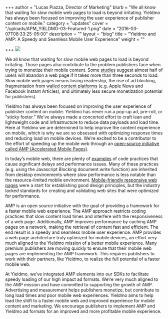 +++
author = "Lucas Piazza, Director of Marketing"
blurb = "We all know that waiting for slow mobile web pages to load is beyond irritating. Yieldmo has always been focused on improving the user experience of publisher content on mobile."
category = "updates"
cover = "/uploads/APM_YIELDMO-03-Featured-1.png"
date = "2016-03-07T08:33:25-05:00"
description = ""
layout = "blog"
title = "Yieldmo and AMP: A Speedy and Seamless Mobile User Experience"
weight = ""

+++
![](/uploads/APM_YIELDMO-v2-03.png)

We all know that waiting for slow mobile web pages to load is beyond irritating. Those pages also contribute to the problem publishers face when trying to monetize their mobile content. Some [studies](http://econsultancy.com/blog/10936-site-speed-case-studies-tips-and-tools-for-improving-your-conversion-rate#i.1l8pr0pr0fd2nr) suggest almost half of users will abandon a web page if it takes more than three seconds to load. Slow mobile web pages means losing readership, the rise of ad blocking, fragmentation from [walled content platforms](http://www.ft.com/cms/s/0/fb40299c-1fca-11e5-aa5a-398b2169cf79.html#axzz40LoXVTTr) (e.g. Apple News and Facebook Instant Articles), and ultimately less secure monetization potential for publishers).

Yieldmo has always been focused on improving the user experience of publisher content on mobile. Yieldmo has never run a pop-up ad, pre-roll, or “sticky footer.” We’ve always made a concerted effort to craft lean and lightweight code and infrastructure to reduce data payloads and load time. Here at Yieldmo we are determined to help improve the content experience on mobile, which is why we are so obsessed with optimizing response times and reducing load on mobile devices. We’re excited to be a contributor to the effort of speeding up the mobile web through an [open-source initiative called AMP (Accelerated Mobile Pages)](http://www.ampproject.org/).

In today’s mobile web, there are plenty of [examples](http://www.nytimes.com/interactive/2015/10/01/business/cost-of-mobile-ads.html) of code practices that cause significant delays and performance issues. Many of these practices (e.g. using the Javascript Blocking document.write function) are inherited from desktop environments where slow performance is less notable than the resource-limited mobile environment. [Mobile-friendly responsive web pages](http://googlewebmastercentral.blogspot.com/2014/11/helping-users-find-mobile-friendly-pages.html) were a start for establishing good design principles, but the industry lacked standards for creating and validating web sites that were optimized for performance.

AMP is an open source initiative with the goal of providing a framework for a faster mobile web experience. The AMP approach restricts coding practices that slow content load times and interfere with the responsiveness of a web page. Additionally, AMP improves performance by caching AMP pages on a network, making the retrieval of content fast and efficient. The end result is a speedy and seamless mobile user experience. AMP provides a web page architecture truly optimized for mobile devices, an effort very much aligned to the Yieldmo mission of a better mobile experience. Many premium publishers are moving quickly to ensure that their mobile web pages are implementing the AMP framework. This requires publishers to work with their partners, like Yieldmo, to realize the full potential of a faster mobile web.

At Yieldmo, we’ve integrated AMP elements into our SDKs to facilitate speedy loading of our high impact ad formats. We’re very much aligned to the AMP mission and have committed to supporting the growth of AMP. Advertising and measurement helps publishers monetize, but contribute to long load times and poor mobile web experiences. Yieldmo aims to help lead the shift to a faster mobile web and improved experience for mobile content and marketing. We encourage publishers to implement AMP and Yieldmo ad formats for an improved and more profitable mobile experience.